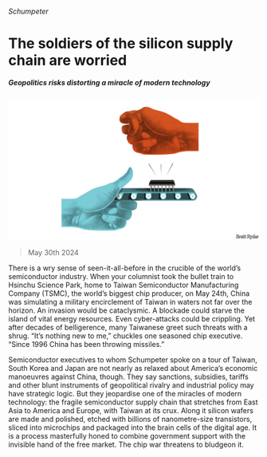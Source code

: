 ###### Schumpeter

# The soldiers of the silicon supply chain are worried 

##### Geopolitics risks distorting a miracle of modern technology 

![image](images/20240601_WBD002.jpg) 

> May 30th 2024 

There is a wry sense of seen-it-all-before in the crucible of the world’s semiconductor industry. When your columnist took the bullet train to Hsinchu Science Park, home to Taiwan Semiconductor Manufacturing Company (TSMC), the world’s biggest chip producer, on May 24th, China was simulating a military encirclement of Taiwan in waters not far over the horizon. An invasion would be cataclysmic. A blockade could starve the island of vital energy resources. Even cyber-attacks could be crippling. Yet after decades of belligerence, many Taiwanese greet such threats with a shrug. “It’s nothing new to me,” chuckles one seasoned chip executive. “Since 1996 China has been throwing missiles.” 

Semiconductor executives to whom Schumpeter spoke on a tour of Taiwan, South Korea and Japan are not nearly as relaxed about America’s economic manoeuvres against China, though. They say sanctions, subsidies, tariffs and other blunt instruments of geopolitical rivalry and industrial policy may have strategic logic. But they jeopardise one of the miracles of modern technology: the fragile semiconductor supply chain that stretches from East Asia to America and Europe, with Taiwan at its crux. Along it silicon wafers are made and polished, etched with billions of nanometre-size transistors, sliced into microchips and packaged into the brain cells of the digital age. It is a process masterfully honed to combine government support with the invisible hand of the free market. The chip war threatens to bludgeon it. 

